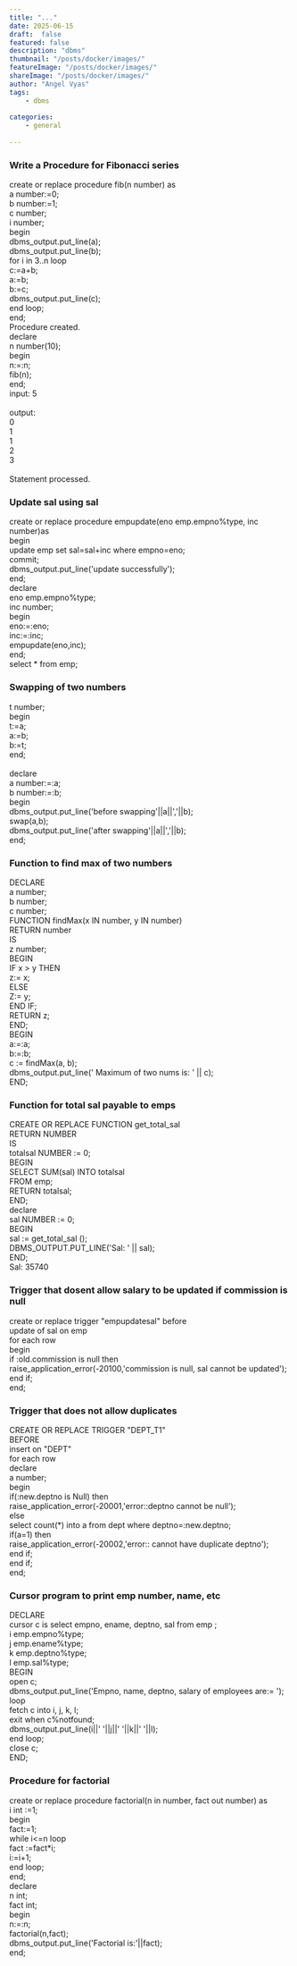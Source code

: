 ```yaml
---
title: "..."
date: 2025-06-15
draft:  false
featured: false  
description: "dbms"
thumbnail: "/posts/docker/images/"
featureImage: "/posts/docker/images/"
shareImage: "/posts/docker/images/"
author: "Angel Vyas"
tags:
    - dbms
          
categories:     
    - general
    
---
```




### Write a Procedure for Fibonacci series 
create or replace procedure fib(n number) as   </br>
a number:=0; </br>
b number:=1; </br>
c number; </br>
i number; </br>
begin </br>
dbms_output.put_line(a); </br>
dbms_output.put_line(b); </br>
for i in 3..n loop </br>
c:=a+b; </br>
a:=b; </br>
b:=c; </br>
dbms_output.put_line(c); </br>
end loop; </br>
end; </br>
Procedure created. </br>
declare </br>
n number(10); </br>
begin </br>
n:=:n; </br>
fib(n); </br>
end; </br>
input: 5 </br>
</br>
output:  </br>
0 </br>
1 </br>
1 </br>
2 </br>
3 </br>
 </br>
Statement processed.</br>

### Update sal using sal
create or replace procedure empupdate(eno emp.empno%type, inc number)as</br> 
  begin </br>
  update emp set sal=sal+inc where empno=eno;</br>
commit; </br>
  dbms_output.put_line('update successfully'); </br>
  end; </br>
declare </br>
eno emp.empno%type; </br>
inc number; </br>
begin </br>
eno:=:eno; </br>
inc:=:inc; </br>
empupdate(eno,inc); </br>
end; </br>
select * from emp; </br>


### Swapping of two numbers
  t number; </br>
   begin </br>
   t:=a; </br>
   a:=b; </br>
  b:=t; </br>
  end; </br>
 </br>
declare </br>
 a number:=:a; </br>
 b number:=:b; </br>
 begin </br>
 dbms_output.put_line('before swapping'||a||','||b); </br>
swap(a,b); </br>
 dbms_output.put_line('after swapping'||a||','||b);</br> 
end; </br>

### Function to find max of two numbers
DECLARE  </br>
   a number;  </br>
   b number;  </br>
   c number;  </br>
FUNCTION findMax(x IN number, y IN number)   </br>
RETURN number  </br>
IS  </br>
    z number;  </br>
BEGIN  </br>
   IF x > y THEN  </br>
      z:= x;  </br>
   ELSE  </br>
      Z:= y;  </br>
   END IF;   </br>
   RETURN z;  </br>
END;  </br>
BEGIN  </br>
   a:=:a;  </br>
   b:=:b;  </br>
    c := findMax(a, b);  </br>
   dbms_output.put_line(' Maximum of two nums is: ' || c);  </br>
END;</br>

### Function for total sal payable to emps
CREATE OR REPLACE FUNCTION get_total_sal  </br>
RETURN NUMBER </br>
IS </br>
    totalsal NUMBER := 0; </br>
BEGIN </br>
    SELECT SUM(sal) INTO totalsal </br>
    FROM emp; </br>
RETURN totalsal; </br>
END; </br>
declare </br>
 sal NUMBER := 0; </br>
BEGIN </br>
 sal := get_total_sal (); </br>
    DBMS_OUTPUT.PUT_LINE('Sal: ' || sal); </br>
END; </br>
Sal: 35740</br> 

### Trigger that dosent allow salary to be updated if commission is null
create or replace trigger "empupdatesal" before </br>
   update of sal on emp </br>
    for each row </br>
   begin </br>
   if :old.commission is null then </br>
   raise_application_error(-20100,'commission is null, sal cannot be updated'); </br>
   end if;</br> 
   end; </br>

### Trigger that does not allow duplicates
CREATE OR REPLACE TRIGGER  "DEPT_T1"  </br>
BEFORE </br>
insert on "DEPT" </br>
for each row </br>
declare </br>
a number; </br>
begin </br>
if(:new.deptno is Null) then </br>
   raise_application_error(-20001,'error::deptno cannot be null'); </br>
   else </br>
   select count(*) into a from dept where deptno=:new.deptno; </br>
   if(a=1) then </br>
  raise_application_error(-20002,'error:: cannot have duplicate deptno'); </br>
  end if; </br>
  end if; </br>
end; </br>

### Cursor program to print emp number, name, etc
DECLARE </br>
   cursor c is select empno, ename, deptno, sal from emp ; </br>
    i emp.empno%type; </br>
    j emp.ename%type; </br>
    k emp.deptno%type; </br>
   l emp.sal%type;</br>
    BEGIN </br>
   open c; </br>
    dbms_output.put_line('Empno, name, deptno, salary of employees are:= '); </br>
   loop </br>
   fetch c into i, j, k, l; </br>
   exit when c%notfound; </br>
   dbms_output.put_line(i||' '||j||' '||k||' '||l); </br>
   end loop; </br>
   close c; </br>
  END; </br>

  ### Procedure for factorial
  create or replace procedure factorial(n in number, fact out number) as</br>
  i int :=1;</br>
  begin</br>
  fact:=1;</br>
  while i<=n loop</br>
  fact :=fact*i;</br>
  i:=i+1;</br>
  end loop;</br>
  end;</br>
  declare</br>
  n int;</br>
  fact int;</br>
  begin</br>
  n:=:n;</br>
  factorial(n,fact);</br>
  dbms_output.put_line('Factorial is:'||fact);</br>
  end;</br>




